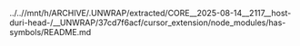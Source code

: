 ../..//mnt/h/ARCHIVE/.UNWRAP/extracted/CORE__2025-08-14__2117__host-duri-head-/__UNWRAP/37cd7f6acf/cursor_extension/node_modules/has-symbols/README.md